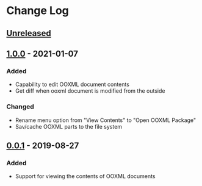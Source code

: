 # Change Log

## [Unreleased]

## [1.0.0] - 2021-01-07
### Added
- Capability to edit OOXML document contents
- Get diff when ooxml document is modified from the outside

### Changed
- Rename menu option from "View Contents" to "Open OOXML Package"
- Sav/cache OOXML parts to the file system

## [0.0.1] - 2019-08-27
### Added
- Support for viewing the contents of OOXML documents

[unreleased]: https://github.com/yuenm18/ooxml-viewer-vscode/compare/v1.0.0...HEAD
[1.0.0]: https://github.com/yuenm18/ooxml-viewer-vscode/compare/v0.0.1...v1.0.0
[0.0.1]: https://github.com/yuenm18/ooxml-viewer-vscode/releases/tag/v0.0.1